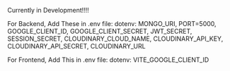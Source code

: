 Currently in Development!!!!

For Backend, Add These in .env file:
dotenv:
MONGO_URI, PORT=5000, GOOGLE_CLIENT_ID, GOOGLE_CLIENT_SECRET, JWT_SECRET, SESSION_SECRET, CLOUDINARY_CLOUD_NAME, CLOUDINARY_API_KEY, CLOUDINARY_API_SECRET, CLOUDINARY_URL

For Frontend, Add This in .env file:
dotenv:
VITE_GOOGLE_CLIENT_ID
